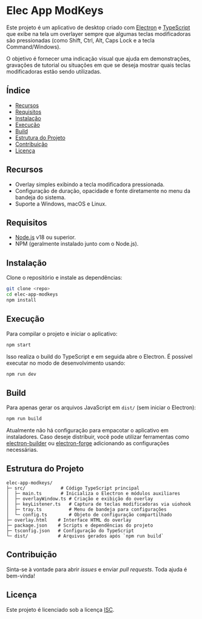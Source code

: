# Elec App ModKeys

Este projeto é um aplicativo de desktop criado com [Electron](https://www.electronjs.org/) e [TypeScript](https://www.typescriptlang.org/) que exibe na tela um overlayer sempre que algumas teclas modificadoras são pressionadas (como Shift, Ctrl, Alt, Caps Lock e a tecla Command/Windows). 

O objetivo é fornecer uma indicação visual que ajuda em demonstrações, gravações de tutorial ou situações em que se deseja mostrar quais teclas modificadoras estão sendo utilizadas.

## Índice

- [Recursos](#recursos)
- [Requisitos](#requisitos)
- [Instalação](#instalacao)
- [Execução](#execucao)
- [Build](#build)
- [Estrutura do Projeto](#estrutura-do-projeto)
- [Contribuição](#contribuicao)
- [Licença](#licenca)

## Recursos

- Overlay simples exibindo a tecla modificadora pressionada.
- Configuração de duração, opacidade e fonte diretamente no menu da bandeja do sistema.
- Suporte a Windows, macOS e Linux.

## Requisitos

- [Node.js](https://nodejs.org/) v18 ou superior.
- NPM (geralmente instalado junto com o Node.js).

## Instalação

Clone o repositório e instale as dependências:

```bash
git clone <repo>
cd elec-app-modkeys
npm install
```

## Execução

Para compilar o projeto e iniciar o aplicativo:

```bash
npm start
```

Isso realiza o build do TypeScript e em seguida abre o Electron. É possível executar no modo de desenvolvimento usando:

```bash
npm run dev
```

## Build

Para apenas gerar os arquivos JavaScript em `dist/` (sem iniciar o Electron):

```bash
npm run build
```

Atualmente não há configuração para empacotar o aplicativo em instaladores. Caso deseje distribuir, você pode utilizar ferramentas como [electron-builder](https://www.electron.build/) ou [electron-forge](https://www.electronforge.io/) adicionando as configurações necessárias.

## Estrutura do Projeto

```
elec-app-modkeys/
├─ src/             # Código TypeScript principal
│  ├─ main.ts       # Inicializa o Electron e módulos auxiliares
│  ├─ overlayWindow.ts # Criação e exibição do overlay
│  ├─ keyListener.ts   # Captura de teclas modificadoras via uiohook
│  ├─ tray.ts          # Menu de bandeja para configurações
│  └─ config.ts        # Objeto de configuração compartilhado
├─ overlay.html    # Interface HTML do overlay
├─ package.json    # Scripts e dependências do projeto
├─ tsconfig.json   # Configuração do TypeScript
└─ dist/           # Arquivos gerados após `npm run build`
```

## Contribuição

Sinta-se à vontade para abrir _issues_ e enviar _pull requests_. Toda ajuda é bem-vinda!

## Licença

Este projeto é licenciado sob a licença [ISC](https://opensource.org/licenses/ISC).

